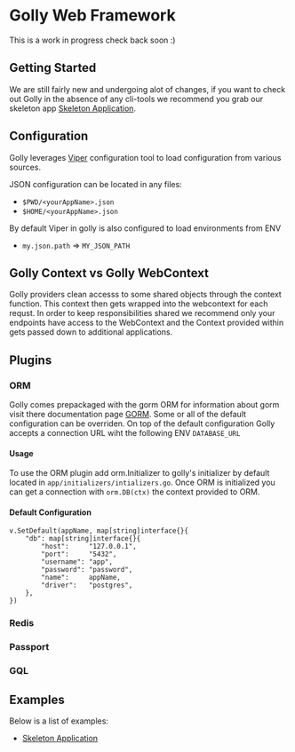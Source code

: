 # Golly Web Framework

This is a work in progress check back soon :)

## Getting Started

We are still fairly new and undergoing alot of changes, if you want to check out Golly in the absence of any cli-tools
we recommend you grab our skeleton app [Skeleton Application](https://github.com/slimloans/golly-skeleton). 

## Configuration

Golly leverages [Viper](https://github.com/spf13/viper) configuration tool to load configuration from various sources. 

JSON configuration can be located in any files:
- `$PWD/<yourAppName>.json`
- `$HOME/<yourAppName>.json`

By default Viper in golly is also configured to load environments from ENV

- `my.json.path` => `MY_JSON_PATH`

## Golly Context vs Golly WebContext
Golly providers clean accesss to some shared objects through the context function. This context then gets wrapped into the webcontext for each requst. In order to keep responsibilities shared we recommend only your endpoints have access to the WebContext and the Context provided within gets passed down to additional applications.

## Plugins

### ORM
Golly comes prepackaged with the gorm ORM for information about gorm visit there documentation page
[GORM](https://gorm.io). Some or all of the default configuration can be overriden. On top of the default configuration Golly accepts a connection URL wiht the following ENV `DATABASE_URL` 

#### Usage
To use the ORM plugin add orm.Initializer to golly's initializer by default located in `app/initializers/intializers.go`. Once ORM is initialized you can get a connection with `orm.DB(ctx)` the context provided to ORM.

#### Default Configuration

	v.SetDefault(appName, map[string]interface{}{
		"db": map[string]interface{}{
			"host":     "127.0.0.1",
			"port":     "5432",
			"username": "app",
			"password": "password",
			"name":     appName,
			"driver":   "postgres",
		},
	})

### Redis

### Passport

### GQL

## Examples
Below is a list of examples:
- [Skeleton Application](https://github.com/slimloans/golly-skeleton)


